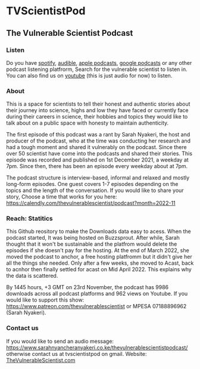 # TVScientistPod
## The Vulnerable Scientist Podcast

### Listen
Do you have [spotify](https://open.spotify.com/show/7ynHHBy44Zznrbv4AMVxji?si=f0c7251b5c5a4177), [audible](https://www.audible.com/pd/Podcast/B08JJMP4RG?qid=1669205117&sr=1-1&ref=a_search_c3_lProduct_1_1&pf_rd_p=83218cca-c308-412f-bfcf-90198b687a2f&pf_rd_r=K3W2CC01F8ADDPTGR1KF), [apple podcasts](https://podcasts.apple.com/ke/podcast/the-vulnerable-scientist/id1598733430), [google podcasts](https://podcasts.google.com/feed/aHR0cHM6Ly9mZWVkcy5idXp6c3Byb3V0LmNvbS8xODU3Nzg5LnJzcw?sa=X&ved=0CAMQ4aUDahcKEwj4u9jmoMT7AhUAAAAAHQAAAAAQAQ&hl=en-KE) or any other podcast listening platfrorm, Search for the vulnerable scientist to listen in. You can also find us on [youtube](https://www.youtube.com/@TVScientistPod) (this is just audio for now) to listen.

### About

This is a space for scientists to tell their honest and authentic stories about their journey into science, highs and low they have faced or currently face during their careers in science, their hobbies and topics they would like to talk about on a public space with honesty to maintain authenticity.

The first episode of this podcast was a rant by Sarah Nyakeri, the host and producer of the podcast, who at the time was conducting her research and had a tough moment and shared it vulnerably on the podcast. Since there over 50 scientist have come into the podcasts and shared their stories. This episode was recorded and published on 1st December 2021, a weekday at 7pm. Since then, there has been an episode every weekday about at 7pm.

The podcast structure is interview-based, informal and relaxed and mostly long-form episodes. One guest covers 1-7 episodes depending on the topics and the length of the conversation. If you would like to share your story, Choose a time that works for you here: https://calendly.com/thevulnerablescientist/podcast?month=2022-11

### Reach: Statitics

This Github reository to make the Downloads data easy to acess. When the podcast started, It was being hosted on Buzzsprout. After while, Sarah thought that it won't be sustainable and the platfrom would delete the episodes if she doesn't pay for the hosting. At the end of March 2022, she moved the podcast to anchor, a free hosting platfromm but it didn't give her all the things she needed. Only after a few weeks, she moved to Acast, back to acnhor then finally settled for acast on Mid April 2022. This explains why the data is scattered.

By 1445 hours, +3 GMT on 23rd November,  the podcast has 9986 downloads across all podcast platforms and 962 views on Youtube. If you would like to support this show: https://www.patreon.com/thevulnerablescientist or MPESA 07188896962 (Sarah Nyakeri). 

### Contact us

If you would like to send an audio message: https://www.sarahnyancheranyakeri.co.ke/thevulnerablescientistpodcast/ otherwise contact us at tvscientistpod on gmail. 
Website: [TheVulnerableScientist.com](https://thevulnerablescientist.com/)

